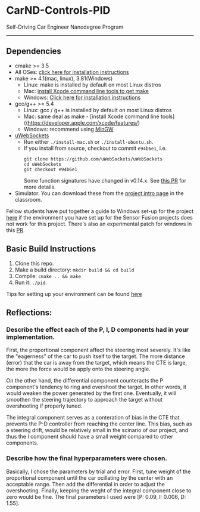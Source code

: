 # CarND-Controls-PID
Self-Driving Car Engineer Nanodegree Program

---

## Dependencies

* cmake >= 3.5
 * All OSes: [click here for installation instructions](https://cmake.org/install/)
* make >= 4.1(mac, linux), 3.81(Windows)
  * Linux: make is installed by default on most Linux distros
  * Mac: [install Xcode command line tools to get make](https://developer.apple.com/xcode/features/)
  * Windows: [Click here for installation instructions](http://gnuwin32.sourceforge.net/packages/make.htm)
* gcc/g++ >= 5.4
  * Linux: gcc / g++ is installed by default on most Linux distros
  * Mac: same deal as make - [install Xcode command line tools]((https://developer.apple.com/xcode/features/)
  * Windows: recommend using [MinGW](http://www.mingw.org/)
* [uWebSockets](https://github.com/uWebSockets/uWebSockets)
  * Run either `./install-mac.sh` or `./install-ubuntu.sh`.
  * If you install from source, checkout to commit `e94b6e1`, i.e.
    ```
    git clone https://github.com/uWebSockets/uWebSockets 
    cd uWebSockets
    git checkout e94b6e1
    ```
    Some function signatures have changed in v0.14.x. See [this PR](https://github.com/udacity/CarND-MPC-Project/pull/3) for more details.
* Simulator. You can download these from the [project intro page](https://github.com/udacity/self-driving-car-sim/releases) in the classroom.

Fellow students have put together a guide to Windows set-up for the project [here](https://s3-us-west-1.amazonaws.com/udacity-selfdrivingcar/files/Kidnapped_Vehicle_Windows_Setup.pdf) if the environment you have set up for the Sensor Fusion projects does not work for this project. There's also an experimental patch for windows in this [PR](https://github.com/udacity/CarND-PID-Control-Project/pull/3).

## Basic Build Instructions

1. Clone this repo.
2. Make a build directory: `mkdir build && cd build`
3. Compile: `cmake .. && make`
4. Run it: `./pid`. 

Tips for setting up your environment can be found [here](https://classroom.udacity.com/nanodegrees/nd013/parts/40f38239-66b6-46ec-ae68-03afd8a601c8/modules/0949fca6-b379-42af-a919-ee50aa304e6a/lessons/f758c44c-5e40-4e01-93b5-1a82aa4e044f/concepts/23d376c7-0195-4276-bdf0-e02f1f3c665d)

## Reflections:

### Describe the effect each of the P, I, D components had in your implementation.

First, the proportional component affect the steering most severely. It's like the "eagerness" of the car to push itself to the target. The more distance (error) that the car is away from the target, which means the CTE is large, the more the force would be apply onto the steering angle.

On the other hand, the differential component counteracts the P component's tendency to ring and overshoot the target. In other words, it would weaken the power generated by the first one. Eventually, it will smoothen the steering trajectory to approach the target without overshooting if properly tuned.

The integral component serves as a conteration of bias in the CTE that prevents the P-D controller from reaching the center line. This bias, such as a steering drift, would be relatively small in the scinario of our project, and thus the I component should have a small weight compared to other components.

### Describe how the final hyperparameters were chosen.

Basically, I chose the parameters by trial and error. First, tune weight of the proportional component until the car ocillating by the center with an acceptable range. Then add the differential in order to adjust the overshooting. Finally, keeping the weght of the integral component close to zero would be fine. The final parameters I used were [P: 0.09, I: 0.006, D: 1.55].
